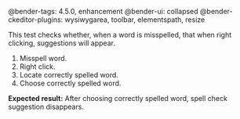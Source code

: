 @bender-tags: 4.5.0, enhancement
@bender-ui: collapsed
@bender-ckeditor-plugins: wysiwygarea, toolbar, elementspath, resize

This test checks whether, when a word is misspelled, that when right clicking, suggestions will appear.

1. Misspell word.
2. Right click.
3. Locate correctly spelled word.
4. Choose correctly spelled word.

**Expected result:** After choosing correctly spelled word, spell check suggestion disappears.
